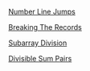 
<a href= "https://www.hackerrank.com/challenges/kangaroo" > Number Line Jumps </a>

<a href= "https://www.hackerrank.com/challenges/breaking-best-and-worst-records" > Breaking The Records </a>

<a href= "https://www.hackerrank.com/challenges/the-birthday-bar" > Subarray Division </a>

<a href= "https://www.hackerrank.com/challenges/divisible-sum-pairs" >Divisible Sum Pairs </a>
  
